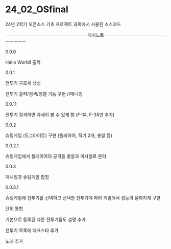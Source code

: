 # 24_02_OSfinal
24년 2학기 오픈소스 기초 프로젝트 과목에서 사용된 소스코드 



ㅡㅡㅡㅡㅡㅡㅡㅡㅡㅡㅡㅡㅡㅡㅡㅡㅡㅡㅡㅡ패치노트ㅡㅡㅡㅡㅡㅡㅡㅡㅡㅡㅡㅡㅡㅡㅡㅡㅡㅡㅡㅡ

0.0.0

Hello World! 출력

0.0.1

전투기 구조체 생성

전투기 출력/검색/정렬 기능 구현 //매니징

0.0.11

전투기 검색하면 자세히 볼 수 있게 함 (F-14, F-35만 추가)


0.0.2

슈팅게임 (도그파이트) 구현 (플레이어, 적기 2개, 총알 등)

0.0.2.1 

슈팅게임에서 플레이어의 공격을 총알과 미사일로 분리

0.0.3

매니징과 슈팅게임 합침

0.0.3.1

슈팅게임에 전투기를 선택하고 선택한 전투기에 따라 게임에서 성능이 달라지게 구현

단위 통합

기본으로 등록된 다른 전투기들도 설명 추가

전투기 목록에 다크스타 추가 

노래 추가
